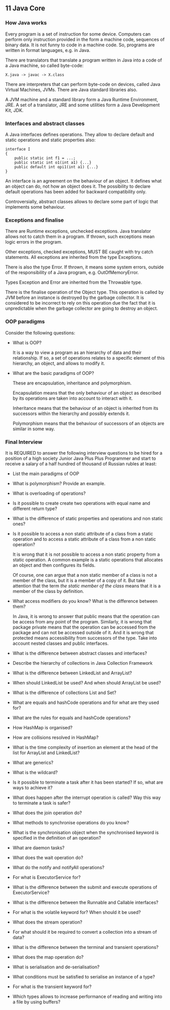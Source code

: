 ## 11 Java Core

### How Java works

Every program is a set of instruction for some device. Computers
can perform only instruction provided in the form a machine code,
sequences of binary data. It is not funny to code in a machine code.
So, programs are written in format languages, e.g. in Java.

There are translators that translate a program written in Java into
a code of a Java machine, so called byte-code:

    X.java -> javac -> X.class

There are interpreters that can perform byte-code on devices, called
Java Virtual Machines, JVMs. There are Java standard libraries also.

A JVM machine and a standard library form a Java Runtime Environment,
JRE. A set of a translator, JRE and some utilities form a Java Development
Kit, JDK.

### Interfaces and abstract classes

A Java interfaces defines operations. They allow to declare default and
static operations and static properties also:

    interface I
    {
        public static int f1 = ...;
        public static int o1(int a1) {...}
        public default int opi1(int a1) {...}
    }

An interface is an agreement on the behaviour of an object. It defines what an
object can do, not how an object does it. The possibility to declare default
operations has been added for backward compatibility only.

Controversially, abstract classes allows to declare some part of logic that
implements some behaviour.

### Exceptions and finalise

There are Runtime exceptions, unchecked exceptions. Java translator allows not
to catch them in a program. If thrown, such exceptions mean logic errors in the
program.

Other exceptions, checked exceptions, MUST BE caught with try catch statements.
All exceptions are inherited from the type Exceptions.

There is also the type Error. If thrown, it means some system errors, outside of
the responsibility of a Java program, e.g. OutOfMemoryError.

Types Exception and Error are inherited from the Throwable type.

There is the finalise operation of the Object type. This operation is called by
JVM before an instance is destroyed by the garbage collector. It is considered
to be incorrect to rely on this operation due the fact that it is unpredictable
when the garbage collector are going to destroy an object.

### OOP paradigms

Consider the following questions:

- What is OOP?

  It is a way to view a program as an hierarchy of data and their relationship.
  If so, a set of operations relates to a specific element of this hierarchy,
  an object, and allows to modify it.

- What are the basic paradigms of OOP?

  These are encapsulation, inheritance and polymorphism.

  Encapsulation means that the only behaviour of an object as described by
  its operations are taken into account to interact with it.

  Inheritance means that the behaviour of an object is inherited from its
  successors within the hierarchy and possibly extends it.

  Polymorphism means that the behaviour of successors of an objects are similar
  in some way.

### Final Interview

It is REQUIRED to answer the following interview questions to be hired for a
position of a high society Junior Java Plus Plus Programmer and start to receive
a salary of a half hundred of thousand of Russian rubles at least:

- List the main paradigms of OOP

- What is polymorphism? Provide an example.

- What is overloading of operations?

- Is it possible to create create two operations with equal name and different
  return type?

- What is the difference of static properties and operations and non static ones?

- Is it possible to access a non static attribute of a class from a static
  operation and to access a static attribute of a class from a non static
  operation?

  It is wrong that it is not possible to access a non static property from a
  static operation. A common example is a static operations that allocates an
  object and then configures its fields.

  Of course, one can argue that a non static member of a class is not a member
  of the class, but it is a member of a copy of it. But take attention that the
  term *the static member of the class* means that it is a member of the class
  by definition.

- What access modifiers do you know? What is the difference between them?

  In Java, it is wrong to answer that public means that the operation can be access
  from any point of the program. Similarly, it is wrong that package private means
  that the operation can be accessed from the package and can not be accessed outside
  of it. And it is wrong that protected means accessibility from successors of the type.
  Take into account nested classes and public interfaces.

- What is the difference between abstract classes and interfaces?

- Describe the hierarchy of collections in Java Collection Framework

- What is the difference between LinkedList and ArrayList?

- When should LinkedList be used? And when should ArrayList be used?

- What is the difference of collections List and Set?

- What are equals and hashCode operations and for what are they used for?

- What are the rules for equals and hashCode operations?

- How HashMap is organised?

- How are collisions resolved in HashMap?

- What is the time complexity of insertion an element at the head of the list
  for ArrayList and LinkedList?

- What are generics?

- What is the wildcard?

- Is it possible to terminate a task after it has been started? If so, what are
  ways to achieve it?

- What does happen after the interrupt operation is called? Way this way to
  terminate a task is safer?

- What does the join operation do?

- What methods to synchronise operations do you know?

- What is the synchronisation object when the synchronised keyword is specified in
  the definition of an operation?

- What are daemon tasks?

- What does the wait operation do?

- What do the notify and notifyAll operations?

- For what is ExecutorService for?

- What is the difference between the submit and execute operations of ExecutorService?

- What is the difference between the Runnable and Callable interfaces?

- For what is the volatile keyword for? When should it be used?

- What does the stream operation?

- For what should it be required to convert a collection into a stream of data?

- What is the difference between the terminal and transient operations?

- What does the map operation do?

- What is serialisation and de-serialisation?

- What conditions must be satisfied to serialise an instance of a type?

- For what is the transient keyword for?

- Which types allows to increase performance of reading and writing into a file by
  using buffers?
